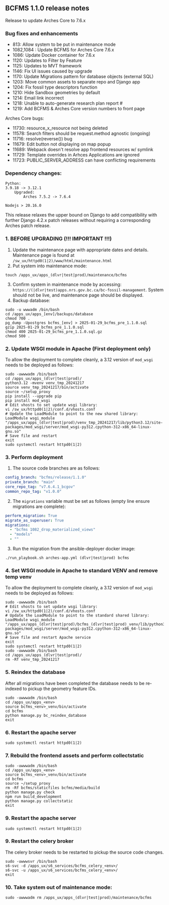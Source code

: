BCFMS 1.1.0 release notes
------------------------
Release to update Arches Core to 7.6.x

### Bug fixes and enhancements
- 813: Allow system to be put in maintenance mode
- 1082,1084 : Update BCFMS for Arches Core 7.6.x
- 1086: Update Docker container for 7.6.x
- 1120: Updates to Filter by Feature
- 1125: Updates to MVT framework
- 1146: Fix UI issues caused by upgrade
- 1170: Update Migrations pattern for database objects (external SQL)
- 1203: Move common assets to separate repo and Django app
- 1204: Fix fossil type descriptors function
- 1210: Hide Sandbox geometries by default
- 1214: Email link incorrect
- 1218: Unable to auto-generate research plan report #
- 1219: Add BCFMS & Arches Core version numbers to front page

Arches Core bugs:
- 11730: resource_x_resource not being deleted
- 11578: Search filters should be request.method agnostic (ongoing)
- 11716: resolve(reverse()) bug
- 11679: Edit button not displaying on map popup
- 11689: Webpack doesn't resolve app frontend resources w/ symlink
- 11729: Template overrides in Arhces Applications are ignored
- 11723: PUBLIC_SERVER_ADDRESS can have conflicting requirements

### Dependency changes:
```
Python:
3.9.18 -> 3.12.1
    Upgraded:
        Arches 7.5.2 -> 7.6.4

Nodejs > 20.16.0
```

This release relaxes the upper bound on Django to add compatibility with further Django 4.2.x patch releases without requiring a corresponding Arches patch release.
### 1. BEFORE UPGRADING (!!! IMPORTANT !!!)
1. Update the maintenance page with appropriate dates and details. Maintenance page is found at `/sw_ux/httpd0(1|2)/www/html/maintenance.html`
2. Put system into maintenance mode:
```shell
touch /apps_ux/apps_(dlvr|test|prod)/maintenance/bcfms
```
3. Confirm system in maintenance mode by accessing:
   `https://(|dlvr|test)apps.nrs.gov.bc.ca/bc-fossil-management`. System should not be live, and maintenance page should be displayed.
4. Backup database:
```shell
sudo -u wwwadm /bin/bash
cd /apps_ux/apps_[env]/backups/database
chmod 700 .
pg_dump -Upostgres bcfms_[env] > 2025-01-29_bcfms_pre_1.1.0.sql
gzip 2025-01-29_bcfms_pre_1.1.0.sql
chmod 400 2025-01-29_bcfms_pre_1.1.0.sql.gz
chmod 500 .
```

### 2. Update WSGI module in Apache (First deployment only)

To allow the deployment to complete cleanly, a 3.12 version of `mod_wsgi` needs to be deployed as follows:
```shell
sudo -uwwwadm /bin/bash
cd /apps_ux/apps_(dlvr|test|prod)/
python3.12 -mvenv venv_tmp_20241217
source venv_tmp_20241217/bin/activate
source ~/setup_proxy
pip install --upgrade pip
pip install mod_wsgi
# Edit vhosts to set update wsgi library:
vi /sw_ux/httpd0(1|2)/conf.d/vhosts.conf
# Update the LoadModule to point to the new shared library:
LoadModule wsgi_module "/apps_ux/apps_(dlvr|test|prod)/venv_tmp_20241217/lib/python3.12/site-packages/mod_wsgi/server/mod_wsgi-py312.cpython-312-x86_64-linux-gnu.so"
# Save file and restart 
exit
sudo systemctl restart httpd0(1|2)
```

### 3. Perform deployment
1. The source code branches are as follows:
```yaml
config_branch: "bcfms/release/1.1.0"
private_branch: "main"
core_repo_tag: "v7.6.4.1_bcgov" 
common_repo_tag: "v1.0.0"
```

2. The `migrations` variable must be set as follows (empty line ensure migrations are complete):
```yaml
perform_migration: True
migrate_as_superuser: True
migrations:
  - "bcfms 1082_drop_materialized_views"
  - "models"
  - ""
```
3. Run the migration from the ansible-deployer docker image:
```shell
./run_playbook.sh arches-app.yml (dlvr|test|prod) bcfms
```

### 4. Set WSGI module in Apache to standard VENV and remove temp venv

To allow the deployment to complete cleanly, a 3.12 version of `mod_wsgi` needs to be deployed as follows:
```shell
sudo -uwwwadm /bin/bash
# Edit vhosts to set update wsgi library:
vi /sw_ux/httpd0(1|2)/conf.d/vhosts.conf
# Update the LoadModule to point to the standard shared library:
LoadModule wsgi_module "/apps_ux/apps_(dlvr|test|prod)/bcfms_(dlvr|test|prod)_venv/lib/python3.12/site-packages/mod_wsgi/server/mod_wsgi-py312.cpython-312-x86_64-linux-gnu.so"
# Save file and restart Apache service
exit
sudo systemctl restart httpd0(1|2)
sudo -uwwwadm /bin/bash
cd /apps_ux/apps_(dlvr|test|prod)/
rm -Rf venv_tmp_20241217
```

### 5. Reindex the database
After all migrations have been completed the database needs to be re-indexed to
pickup the geometry feature IDs.
```shell
sudo -uwwwadm /bin/bash
cd /apps_ux/apps_<env>
source bcfms_<env>_venv/bin/activate
cd bcfms
python manage.py bc_reindex_database
exit
```

### 6. Restart the apache server
```shell
sudo systemctl restart httpd0(1|2)
```

### 7. Rebuild the frontend assets and perform collectstatic
```shell
sudo -uwwwadm /bin/bash
cd /apps_ux/apps_<env>
source bcfms_<env>_venv/bin/activate
cd bcfms
source ~/setup_proxy
rm -Rf bcfms/staticfiles bcfms/media/build
python manage.py check
npm run build_development
python manage.py collectstatic
exit
```

### 9. Restart the apache server
```shell
sudo systemctl restart httpd0(1|2)
```

### 9. Restart the celery broker
The celery broker needs to be restarted to pickup the source code changes.
```shell
sudo -uwwwsvr /bin/bash
s6-svc -d /apps_ux/s6_services/bcfms_celery_<env>/
s6-svc -u /apps_ux/s6_services/bcfms_celery_<env>/
exit
```

### 10. Take system out of maintenance mode:
```shell
sudo -uwwwadm rm /apps_ux/apps_(dlvr|test|prod)/maintenance/bcfms
```
